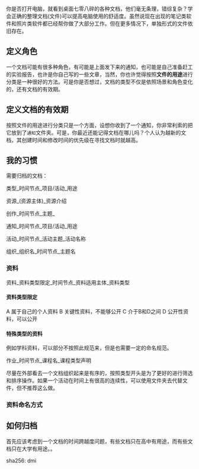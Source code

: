
你是否打开电脑，就看到桌面七零八碎的各种文档，他们毫无条理，错综复杂？学会正确的整理文档(文件)可以提高电脑使用的舒适度。虽然说现在出现的笔记类软件和照片类软件都已经帮你做了大部分工作。但在更多情况下，单独形式的文件依旧存在。

## 定义角色

一个文档可能有很多种角色，有可能是上面发下来的通知，也可能是自己准备赶工的实验报告，也许是你自己写的一些文章，当然，你也许觉得按照**文件的用途**进行分类是一种很好的方法。可是你是否想过，文档的类型不仅是依照场景和角色变化的，还有文档的有效期。

## 定义文档的有效期

按照文件的用途进行分类只是一个方面，设想你收到了一个通知，你非常利索的把它放到了`通知`文件夹。可是，你最近还能记得文档在哪儿吗？个人认为越新的文档，其创建时间和修改时间的优先级在寻找文档时就越高。

## 我的习惯

需要归档的文档：

类型_时间节点_项目/活动_用途

资源_(资源主体)_资源介绍

创作_时间节点_主题_

通知_时间节点_项目/活动_用途

活动_时间节点_活动主题_活动名称

组织_组织名_时间节点_主题名

### 资料

资料_资料类型限定_时间节点_资料适用主体_资料类型

#### 资料类型限定

A 属于自己的个人资料
B 关键性资料，不能够公开
C 介于B和D之间
D 公开性资料，可以公开

#### 特殊类型的资料

例如学科资料，可以部分不按照此规范来，但是也需要一定的命名规范。

作业_时间节点_课程名_课程类型声明

尽量在外部看去一个文档组织起来是有序的，按照类型开头是为了更好的进行筛选和排序操作。如果一个活动在时间上有很高的连续性，可以使用文件夹去代替文件，但不推荐这么做。

### 资料命名方式

## 如何归档

首先应该考虑到一个文档的时间跨越度问题，有些文档只在高中有用途，而有些文档只在大学有用途。。

sha256: dmi